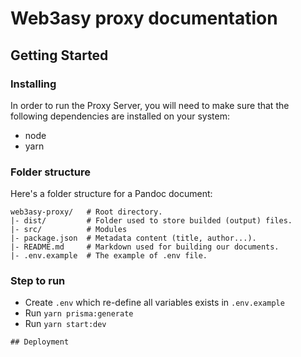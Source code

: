# Web3asy proxy documentation

## Getting Started

### Installing

In order to run the Proxy Server, you will need to make sure that the following
dependencies are installed on your system:
  - node
  - yarn

### Folder structure

Here's a folder structure for a Pandoc document:

```
web3asy-proxy/   # Root directory.
|- dist/         # Folder used to store builded (output) files.
|- src/          # Modules
|- package.json  # Metadata content (title, author...).
|- README.md     # Markdown used for building our documents.
|- .env.example  # The example of .env file.
```

### Step to run
- Create `.env` which re-define all variables exists in `.env.example`
- Run `yarn prisma:generate`
- Run `yarn start:dev`

```
## Deployment
